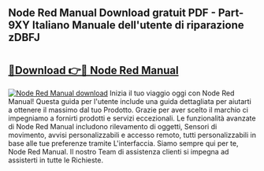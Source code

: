 ## Node Red Manual Download gratuit PDF - Part-9XY Italiano Manuale dell'utente di riparazione zDBFJ

# <h2><a href="http://dfa47cy.blite.top/?on=Node+Red+Manual">🔗Download 👉🔴 Node Red Manual</a></h2>

[![Node Red Manual download](https://i.imgur.com/lujVjoI.png)](http://dfa47cy.blite.top/?on=Node+Red+Manual)
Inizia il tuo viaggio oggi con Node Red Manual! Questa guida per l'utente include una guida dettagliata per aiutarti a ottenere il massimo dal tuo Prodotto. Grazie per aver scelto il marchio ci impegniamo a fornirti prodotti e servizi eccezionali. Le funzionalità avanzate di Node Red Manual includono rilevamento di oggetti, Sensori di movimento, avvisi personalizzabili e accesso remoto, tutti personalizzabili in base alle tue preferenze tramite L'interfaccia. Siamo sempre qui per te, Node Red Manual. Il nostro Team di assistenza clienti si impegna ad assisterti in tutte le Richieste.
